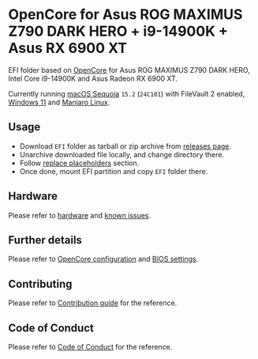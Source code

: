 # OpenCore for Asus ROG MAXIMUS Z790 DARK HERO + i9-14900K + Asus RX 6900 XT

EFI folder based on [OpenCore](https://github.com/acidanthera/OpenCorePkg) for Asus ROG MAXIMUS Z790 DARK HERO, Intel Core i9-14900K and Asus Radeon RX 6900 XT.

Currently running [macOS Sequoia](https://www.apple.com/macos/macos-sequoia/) `15.2` (`24C101`) with FileVault 2 enabled,
[Windows 11](https://www.microsoft.com/en-us/windows/windows-11) and [Manjaro Linux](https://manjaro.org/).

## Usage

- Download `EFI` folder as tarball or zip archive from [releases page](/releases).
- Unarchive downloaded file locally, and change directory there.
- Follow [replace placeholders](docs/contribution.md#replace-placeholders) section.
- Once done, mount EFI partition and copy `EFI` folder there.

## Hardware

Please refer to [hardware](docs/hardware.md) and [known issues](docs/known-issues.md).

## Further details

Please refer to [OpenCore configuration](docs/opencore.md) and [BIOS settings](docs/bios.md).

## Contributing

Please refer to [Contribution guide](docs/contribution.md) for the reference.

## Code of Conduct

Please refer to [Code of Conduct](CODE_OF_CONDUCT.md) for the reference.
